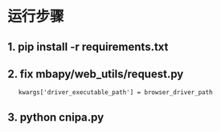 # 运行步骤
## 1. pip install -r requirements.txt
## 2. fix mbapy/web_utils/request.py  
  ```
     kwargs['driver_executable_path'] = browser_driver_path
  ```
## 3. python cnipa.py

